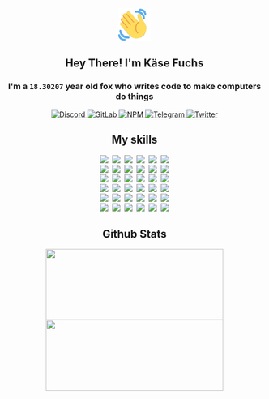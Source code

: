 <div><p align=center><img src=./resources/images/wave.gif width=64px height=64px></p><h2 align=center>Hey There! I'm Käse Fuchs</h2><h3 align=center>I'm a <code>18.30207</code> year old fox who writes code to make computers do things</h3><p align=center><a href=https://discord.com/users/507526681125322772><img alt=Discord src="https://img.shields.io/badge/Discord-5865F2?logo=discord&logoColor=white&style=flat-square#90045a08c347756a95115825db3fcbc5"> </a><a href=https://gitlab.com/kasefuchs><img alt=GitLab src="https://img.shields.io/badge/GitLab-330F63?logo=gitlab&logoColor=white&style=flat-square#90045a08c347756a95115825db3fcbc5"> </a><a href=https://npmjs.com/~kasefuchs><img alt=NPM src="https://img.shields.io/badge/NPM-CB3837?logo=npm&logoColor=white&style=flat-square#90045a08c347756a95115825db3fcbc5"> </a><a href=https://t.me/kasefuchs><img alt=Telegram src="https://img.shields.io/badge/Telegram-2CA5E0?logo=telegram&logoColor=white&style=flat-square#90045a08c347756a95115825db3fcbc5"> </a><a href=https://twitter.com/kasefuchs><img alt=Twitter src="https://img.shields.io/badge/Twitter-1DA1F2?logo=twitter&logoColor=white&style=flat-square#90045a08c347756a95115825db3fcbc5"></a></p><h2 align=center>My skills</h2><p align=center><a href=https://aws.amazon.com/ ><picture><source srcset="https://skillicons.dev/icons?i=aws&theme=dark#90045a08c347756a95115825db3fcbc5" media="(prefers-color-scheme: dark)"><source srcset="https://skillicons.dev/icons?i=aws&theme=light#90045a08c347756a95115825db3fcbc5" media="(prefers-color-scheme: light), (prefers-color-scheme: no-preference)"><img src="https://skillicons.dev/icons?i=aws&theme=light#90045a08c347756a95115825db3fcbc5"></picture></a>&nbsp;&nbsp;<a href=https://en.wikipedia.org/wiki/Bash_(Unix_shell)><picture><source srcset="https://skillicons.dev/icons?i=bash&theme=dark#90045a08c347756a95115825db3fcbc5" media="(prefers-color-scheme: dark)"><source srcset="https://skillicons.dev/icons?i=bash&theme=light#90045a08c347756a95115825db3fcbc5" media="(prefers-color-scheme: light), (prefers-color-scheme: no-preference)"><img src="https://skillicons.dev/icons?i=bash&theme=light#90045a08c347756a95115825db3fcbc5"></picture></a>&nbsp;&nbsp;<a href=https://discord.com/developers/docs><picture><source srcset="https://skillicons.dev/icons?i=bots&theme=dark#90045a08c347756a95115825db3fcbc5" media="(prefers-color-scheme: dark)"><source srcset="https://skillicons.dev/icons?i=bots&theme=light#90045a08c347756a95115825db3fcbc5" media="(prefers-color-scheme: light), (prefers-color-scheme: no-preference)"><img src="https://skillicons.dev/icons?i=bots&theme=light#90045a08c347756a95115825db3fcbc5"></picture></a>&nbsp;&nbsp;<a href=https://www.cloudflare.com/ ><picture><source srcset="https://skillicons.dev/icons?i=cloudflare&theme=dark#90045a08c347756a95115825db3fcbc5" media="(prefers-color-scheme: dark)"><source srcset="https://skillicons.dev/icons?i=cloudflare&theme=light#90045a08c347756a95115825db3fcbc5" media="(prefers-color-scheme: light), (prefers-color-scheme: no-preference)"><img src="https://skillicons.dev/icons?i=cloudflare&theme=light#90045a08c347756a95115825db3fcbc5"></picture></a>&nbsp;&nbsp;<a href=https://en.wikipedia.org/wiki/CSS><picture><source srcset="https://skillicons.dev/icons?i=css&theme=dark#90045a08c347756a95115825db3fcbc5" media="(prefers-color-scheme: dark)"><source srcset="https://skillicons.dev/icons?i=css&theme=light#90045a08c347756a95115825db3fcbc5" media="(prefers-color-scheme: light), (prefers-color-scheme: no-preference)"><img src="https://skillicons.dev/icons?i=css&theme=light#90045a08c347756a95115825db3fcbc5"></picture></a>&nbsp;&nbsp;<a href=https://www.docker.com/ ><picture><source srcset="https://skillicons.dev/icons?i=docker&theme=dark#90045a08c347756a95115825db3fcbc5" media="(prefers-color-scheme: dark)"><source srcset="https://skillicons.dev/icons?i=docker&theme=light#90045a08c347756a95115825db3fcbc5" media="(prefers-color-scheme: light), (prefers-color-scheme: no-preference)"><img src="https://skillicons.dev/icons?i=docker&theme=light#90045a08c347756a95115825db3fcbc5"></picture></a><br><a href=https://www.electronjs.org/ ><picture><source srcset="https://skillicons.dev/icons?i=electron&theme=dark#90045a08c347756a95115825db3fcbc5" media="(prefers-color-scheme: dark)"><source srcset="https://skillicons.dev/icons?i=electron&theme=light#90045a08c347756a95115825db3fcbc5" media="(prefers-color-scheme: light), (prefers-color-scheme: no-preference)"><img src="https://skillicons.dev/icons?i=electron&theme=light#90045a08c347756a95115825db3fcbc5"></picture></a>&nbsp;&nbsp;<a href=https://expressjs.com/ ><picture><source srcset="https://skillicons.dev/icons?i=express&theme=dark#90045a08c347756a95115825db3fcbc5" media="(prefers-color-scheme: dark)"><source srcset="https://skillicons.dev/icons?i=express&theme=light#90045a08c347756a95115825db3fcbc5" media="(prefers-color-scheme: light), (prefers-color-scheme: no-preference)"><img src="https://skillicons.dev/icons?i=express&theme=light#90045a08c347756a95115825db3fcbc5"></picture></a>&nbsp;&nbsp;<a href=https://www.figma.com/ ><picture><source srcset="https://skillicons.dev/icons?i=figma&theme=dark#90045a08c347756a95115825db3fcbc5" media="(prefers-color-scheme: dark)"><source srcset="https://skillicons.dev/icons?i=figma&theme=light#90045a08c347756a95115825db3fcbc5" media="(prefers-color-scheme: light), (prefers-color-scheme: no-preference)"><img src="https://skillicons.dev/icons?i=figma&theme=light#90045a08c347756a95115825db3fcbc5"></picture></a>&nbsp;&nbsp;<a href=https://firebase.google.com/ ><picture><source srcset="https://skillicons.dev/icons?i=firebase&theme=dark#90045a08c347756a95115825db3fcbc5" media="(prefers-color-scheme: dark)"><source srcset="https://skillicons.dev/icons?i=firebase&theme=light#90045a08c347756a95115825db3fcbc5" media="(prefers-color-scheme: light), (prefers-color-scheme: no-preference)"><img src="https://skillicons.dev/icons?i=firebase&theme=light#90045a08c347756a95115825db3fcbc5"></picture></a>&nbsp;&nbsp;<a href=https://flask.palletsprojects.com/ ><picture><source srcset="https://skillicons.dev/icons?i=flask&theme=dark#90045a08c347756a95115825db3fcbc5" media="(prefers-color-scheme: dark)"><source srcset="https://skillicons.dev/icons?i=flask&theme=light#90045a08c347756a95115825db3fcbc5" media="(prefers-color-scheme: light), (prefers-color-scheme: no-preference)"><img src="https://skillicons.dev/icons?i=flask&theme=light#90045a08c347756a95115825db3fcbc5"></picture></a>&nbsp;&nbsp;<a href=https://cloud.google.com/ ><picture><source srcset="https://skillicons.dev/icons?i=gcp&theme=dark#90045a08c347756a95115825db3fcbc5" media="(prefers-color-scheme: dark)"><source srcset="https://skillicons.dev/icons?i=gcp&theme=light#90045a08c347756a95115825db3fcbc5" media="(prefers-color-scheme: light), (prefers-color-scheme: no-preference)"><img src="https://skillicons.dev/icons?i=gcp&theme=light#90045a08c347756a95115825db3fcbc5"></picture></a><br><a href=https://git-scm.com/ ><picture><source srcset="https://skillicons.dev/icons?i=git&theme=dark#90045a08c347756a95115825db3fcbc5" media="(prefers-color-scheme: dark)"><source srcset="https://skillicons.dev/icons?i=git&theme=light#90045a08c347756a95115825db3fcbc5" media="(prefers-color-scheme: light), (prefers-color-scheme: no-preference)"><img src="https://skillicons.dev/icons?i=git&theme=light#90045a08c347756a95115825db3fcbc5"></picture></a>&nbsp;&nbsp;<a href=https://github.com/ ><picture><source srcset="https://skillicons.dev/icons?i=github&theme=dark#90045a08c347756a95115825db3fcbc5" media="(prefers-color-scheme: dark)"><source srcset="https://skillicons.dev/icons?i=github&theme=light#90045a08c347756a95115825db3fcbc5" media="(prefers-color-scheme: light), (prefers-color-scheme: no-preference)"><img src="https://skillicons.dev/icons?i=github&theme=light#90045a08c347756a95115825db3fcbc5"></picture></a>&nbsp;&nbsp;<a href=https://gitlab.com/ ><picture><source srcset="https://skillicons.dev/icons?i=gitlab&theme=dark#90045a08c347756a95115825db3fcbc5" media="(prefers-color-scheme: dark)"><source srcset="https://skillicons.dev/icons?i=gitlab&theme=light#90045a08c347756a95115825db3fcbc5" media="(prefers-color-scheme: light), (prefers-color-scheme: no-preference)"><img src="https://skillicons.dev/icons?i=gitlab&theme=light#90045a08c347756a95115825db3fcbc5"></picture></a>&nbsp;&nbsp;<a href=https://www.heroku.com/ ><picture><source srcset="https://skillicons.dev/icons?i=heroku&theme=dark#90045a08c347756a95115825db3fcbc5" media="(prefers-color-scheme: dark)"><source srcset="https://skillicons.dev/icons?i=heroku&theme=light#90045a08c347756a95115825db3fcbc5" media="(prefers-color-scheme: light), (prefers-color-scheme: no-preference)"><img src="https://skillicons.dev/icons?i=heroku&theme=light#90045a08c347756a95115825db3fcbc5"></picture></a>&nbsp;&nbsp;<a href=https://en.wikipedia.org/wiki/HTML><picture><source srcset="https://skillicons.dev/icons?i=html&theme=dark#90045a08c347756a95115825db3fcbc5" media="(prefers-color-scheme: dark)"><source srcset="https://skillicons.dev/icons?i=html&theme=light#90045a08c347756a95115825db3fcbc5" media="(prefers-color-scheme: light), (prefers-color-scheme: no-preference)"><img src="https://skillicons.dev/icons?i=html&theme=light#90045a08c347756a95115825db3fcbc5"></picture></a>&nbsp;&nbsp;<a href=https://en.wikipedia.org/wiki/JavaScript><picture><source srcset="https://skillicons.dev/icons?i=js&theme=dark#90045a08c347756a95115825db3fcbc5" media="(prefers-color-scheme: dark)"><source srcset="https://skillicons.dev/icons?i=js&theme=light#90045a08c347756a95115825db3fcbc5" media="(prefers-color-scheme: light), (prefers-color-scheme: no-preference)"><img src="https://skillicons.dev/icons?i=js&theme=light#90045a08c347756a95115825db3fcbc5"></picture></a><br><a href=https://en.wikipedia.org/wiki/Linux><picture><source srcset="https://skillicons.dev/icons?i=linux&theme=dark#90045a08c347756a95115825db3fcbc5" media="(prefers-color-scheme: dark)"><source srcset="https://skillicons.dev/icons?i=linux&theme=light#90045a08c347756a95115825db3fcbc5" media="(prefers-color-scheme: light), (prefers-color-scheme: no-preference)"><img src="https://skillicons.dev/icons?i=linux&theme=light#90045a08c347756a95115825db3fcbc5"></picture></a>&nbsp;&nbsp;<a href=https://mui.com/ ><picture><source srcset="https://skillicons.dev/icons?i=materialui&theme=dark#90045a08c347756a95115825db3fcbc5" media="(prefers-color-scheme: dark)"><source srcset="https://skillicons.dev/icons?i=materialui&theme=light#90045a08c347756a95115825db3fcbc5" media="(prefers-color-scheme: light), (prefers-color-scheme: no-preference)"><img src="https://skillicons.dev/icons?i=materialui&theme=light#90045a08c347756a95115825db3fcbc5"></picture></a>&nbsp;&nbsp;<a href=https://en.wikipedia.org/wiki/Markdown><picture><source srcset="https://skillicons.dev/icons?i=md&theme=dark#90045a08c347756a95115825db3fcbc5" media="(prefers-color-scheme: dark)"><source srcset="https://skillicons.dev/icons?i=md&theme=light#90045a08c347756a95115825db3fcbc5" media="(prefers-color-scheme: light), (prefers-color-scheme: no-preference)"><img src="https://skillicons.dev/icons?i=md&theme=light#90045a08c347756a95115825db3fcbc5"></picture></a>&nbsp;&nbsp;<a href=https://www.mongodb.com/ ><picture><source srcset="https://skillicons.dev/icons?i=mongodb&theme=dark#90045a08c347756a95115825db3fcbc5" media="(prefers-color-scheme: dark)"><source srcset="https://skillicons.dev/icons?i=mongodb&theme=light#90045a08c347756a95115825db3fcbc5" media="(prefers-color-scheme: light), (prefers-color-scheme: no-preference)"><img src="https://skillicons.dev/icons?i=mongodb&theme=light#90045a08c347756a95115825db3fcbc5"></picture></a>&nbsp;&nbsp;<a href=https://www.mysql.com/ ><picture><source srcset="https://skillicons.dev/icons?i=mysql&theme=dark#90045a08c347756a95115825db3fcbc5" media="(prefers-color-scheme: dark)"><source srcset="https://skillicons.dev/icons?i=mysql&theme=light#90045a08c347756a95115825db3fcbc5" media="(prefers-color-scheme: light), (prefers-color-scheme: no-preference)"><img src="https://skillicons.dev/icons?i=mysql&theme=light#90045a08c347756a95115825db3fcbc5"></picture></a>&nbsp;&nbsp;<a href=https://nextjs.org/ ><picture><source srcset="https://skillicons.dev/icons?i=nextjs&theme=dark#90045a08c347756a95115825db3fcbc5" media="(prefers-color-scheme: dark)"><source srcset="https://skillicons.dev/icons?i=nextjs&theme=light#90045a08c347756a95115825db3fcbc5" media="(prefers-color-scheme: light), (prefers-color-scheme: no-preference)"><img src="https://skillicons.dev/icons?i=nextjs&theme=light#90045a08c347756a95115825db3fcbc5"></picture></a><br><a href=https://nodejs.org/en/ ><picture><source srcset="https://skillicons.dev/icons?i=nodejs&theme=dark#90045a08c347756a95115825db3fcbc5" media="(prefers-color-scheme: dark)"><source srcset="https://skillicons.dev/icons?i=nodejs&theme=light#90045a08c347756a95115825db3fcbc5" media="(prefers-color-scheme: light), (prefers-color-scheme: no-preference)"><img src="https://skillicons.dev/icons?i=nodejs&theme=light#90045a08c347756a95115825db3fcbc5"></picture></a>&nbsp;&nbsp;<a href=https://www.postgresql.org/ ><picture><source srcset="https://skillicons.dev/icons?i=postgres&theme=dark#90045a08c347756a95115825db3fcbc5" media="(prefers-color-scheme: dark)"><source srcset="https://skillicons.dev/icons?i=postgres&theme=light#90045a08c347756a95115825db3fcbc5" media="(prefers-color-scheme: light), (prefers-color-scheme: no-preference)"><img src="https://skillicons.dev/icons?i=postgres&theme=light#90045a08c347756a95115825db3fcbc5"></picture></a>&nbsp;&nbsp;<a href=https://learn.microsoft.com/en-us/powershell/ ><picture><source srcset="https://skillicons.dev/icons?i=powershell&theme=dark#90045a08c347756a95115825db3fcbc5" media="(prefers-color-scheme: dark)"><source srcset="https://skillicons.dev/icons?i=powershell&theme=light#90045a08c347756a95115825db3fcbc5" media="(prefers-color-scheme: light), (prefers-color-scheme: no-preference)"><img src="https://skillicons.dev/icons?i=powershell&theme=light#90045a08c347756a95115825db3fcbc5"></picture></a>&nbsp;&nbsp;<a href=https://www.python.org/ ><picture><source srcset="https://skillicons.dev/icons?i=py&theme=dark#90045a08c347756a95115825db3fcbc5" media="(prefers-color-scheme: dark)"><source srcset="https://skillicons.dev/icons?i=py&theme=light#90045a08c347756a95115825db3fcbc5" media="(prefers-color-scheme: light), (prefers-color-scheme: no-preference)"><img src="https://skillicons.dev/icons?i=py&theme=light#90045a08c347756a95115825db3fcbc5"></picture></a>&nbsp;&nbsp;<a href=https://www.raspberrypi.org/ ><picture><source srcset="https://skillicons.dev/icons?i=raspberrypi&theme=dark#90045a08c347756a95115825db3fcbc5" media="(prefers-color-scheme: dark)"><source srcset="https://skillicons.dev/icons?i=raspberrypi&theme=light#90045a08c347756a95115825db3fcbc5" media="(prefers-color-scheme: light), (prefers-color-scheme: no-preference)"><img src="https://skillicons.dev/icons?i=raspberrypi&theme=light#90045a08c347756a95115825db3fcbc5"></picture></a>&nbsp;&nbsp;<a href=https://reactjs.org/ ><picture><source srcset="https://skillicons.dev/icons?i=react&theme=dark#90045a08c347756a95115825db3fcbc5" media="(prefers-color-scheme: dark)"><source srcset="https://skillicons.dev/icons?i=react&theme=light#90045a08c347756a95115825db3fcbc5" media="(prefers-color-scheme: light), (prefers-color-scheme: no-preference)"><img src="https://skillicons.dev/icons?i=react&theme=light#90045a08c347756a95115825db3fcbc5"></picture></a><br><a href=https://redux.js.org/ ><picture><source srcset="https://skillicons.dev/icons?i=redux&theme=dark#90045a08c347756a95115825db3fcbc5" media="(prefers-color-scheme: dark)"><source srcset="https://skillicons.dev/icons?i=redux&theme=light#90045a08c347756a95115825db3fcbc5" media="(prefers-color-scheme: light), (prefers-color-scheme: no-preference)"><img src="https://skillicons.dev/icons?i=redux&theme=light#90045a08c347756a95115825db3fcbc5"></picture></a>&nbsp;&nbsp;<a href=https://en.wikipedia.org/wiki/Regular_expression><picture><source srcset="https://skillicons.dev/icons?i=regex&theme=dark#90045a08c347756a95115825db3fcbc5" media="(prefers-color-scheme: dark)"><source srcset="https://skillicons.dev/icons?i=regex&theme=light#90045a08c347756a95115825db3fcbc5" media="(prefers-color-scheme: light), (prefers-color-scheme: no-preference)"><img src="https://skillicons.dev/icons?i=regex&theme=light#90045a08c347756a95115825db3fcbc5"></picture></a>&nbsp;&nbsp;<a href=https://en.wikipedia.org/wiki/Sass_(stylesheet_language)><picture><source srcset="https://skillicons.dev/icons?i=sass&theme=dark#90045a08c347756a95115825db3fcbc5" media="(prefers-color-scheme: dark)"><source srcset="https://skillicons.dev/icons?i=sass&theme=light#90045a08c347756a95115825db3fcbc5" media="(prefers-color-scheme: light), (prefers-color-scheme: no-preference)"><img src="https://skillicons.dev/icons?i=sass&theme=light#90045a08c347756a95115825db3fcbc5"></picture></a>&nbsp;&nbsp;<a href=https://www.typescriptlang.org/ ><picture><source srcset="https://skillicons.dev/icons?i=ts&theme=dark#90045a08c347756a95115825db3fcbc5" media="(prefers-color-scheme: dark)"><source srcset="https://skillicons.dev/icons?i=ts&theme=light#90045a08c347756a95115825db3fcbc5" media="(prefers-color-scheme: light), (prefers-color-scheme: no-preference)"><img src="https://skillicons.dev/icons?i=ts&theme=light#90045a08c347756a95115825db3fcbc5"></picture></a>&nbsp;&nbsp;<a href=https://unity.com/ ><picture><source srcset="https://skillicons.dev/icons?i=unity&theme=dark#90045a08c347756a95115825db3fcbc5" media="(prefers-color-scheme: dark)"><source srcset="https://skillicons.dev/icons?i=unity&theme=light#90045a08c347756a95115825db3fcbc5" media="(prefers-color-scheme: light), (prefers-color-scheme: no-preference)"><img src="https://skillicons.dev/icons?i=unity&theme=light#90045a08c347756a95115825db3fcbc5"></picture></a>&nbsp;&nbsp;<a href=https://workers.cloudflare.com/ ><picture><source srcset="https://skillicons.dev/icons?i=workers&theme=dark#90045a08c347756a95115825db3fcbc5" media="(prefers-color-scheme: dark)"><source srcset="https://skillicons.dev/icons?i=workers&theme=light#90045a08c347756a95115825db3fcbc5" media="(prefers-color-scheme: light), (prefers-color-scheme: no-preference)"><img src="https://skillicons.dev/icons?i=workers&theme=light#90045a08c347756a95115825db3fcbc5"></picture></a><br></p><h2 align=center>Github Stats</h2><p align=center><picture><source srcset="https://github-readme-stats-kasefuchs.vercel.app/api/?count_private=true&hide_border=true&hide_rank=true&line_height=20&hide_title=true&username=Kasefuchs&theme=dark#90045a08c347756a95115825db3fcbc5" media="(prefers-color-scheme: dark)"><source srcset="https://github-readme-stats-kasefuchs.vercel.app/api/?count_private=true&hide_border=true&hide_rank=true&line_height=20&hide_title=true&username=Kasefuchs&theme=light#90045a08c347756a95115825db3fcbc5" media="(prefers-color-scheme: light), (prefers-color-scheme: no-preference)"><img align=middle width=350 height=140 src="https://github-readme-stats-kasefuchs.vercel.app/api/?count_private=true&hide_border=true&hide_rank=true&line_height=20&hide_title=true&username=Kasefuchs&theme=light#90045a08c347756a95115825db3fcbc5"></picture><picture><source srcset="https://github-readme-stats-kasefuchs.vercel.app/api/top-langs/?count_private=true&hide_border=true&layout=compact&username=Kasefuchs&theme=dark#90045a08c347756a95115825db3fcbc5" media="(prefers-color-scheme: dark)"><source srcset="https://github-readme-stats-kasefuchs.vercel.app/api/top-langs/?count_private=true&hide_border=true&layout=compact&username=Kasefuchs&theme=light#90045a08c347756a95115825db3fcbc5" media="(prefers-color-scheme: light), (prefers-color-scheme: no-preference)"><img align=middle width=350 height=140 src="https://github-readme-stats-kasefuchs.vercel.app/api/top-langs/?count_private=true&hide_border=true&layout=compact&username=Kasefuchs&theme=light#90045a08c347756a95115825db3fcbc5"></picture></p><img src="https://hit.yhype.me/github/profile?user_id=64592097#90045a08c347756a95115825db3fcbc5" alt=""></div>